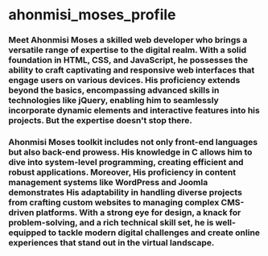 # ahonmisi_moses_profile
### Meet Ahonmisi Moses a skilled web developer who brings a versatile range of expertise to the digital realm. With a solid foundation in HTML, CSS, and JavaScript, he possesses the ability to craft captivating and responsive web interfaces that engage users on various devices. His proficiency extends beyond the basics, encompassing advanced skills in technologies like jQuery, enabling him to seamlessly incorporate dynamic elements and interactive features into his projects. But the expertise doesn't stop there.

### Ahonmisi Moses toolkit includes not only front-end languages but also back-end prowess. His knowledge in C allows him to dive into system-level programming, creating efficient and robust applications. Moreover, His proficiency in content management systems like WordPress and Joomla demonstrates His adaptability in handling diverse projects from crafting custom websites to managing complex CMS-driven platforms. With a strong eye for design, a knack for problem-solving, and a rich technical skill set, he is well-equipped to tackle modern digital challenges and create online experiences that stand out in the virtual landscape.
